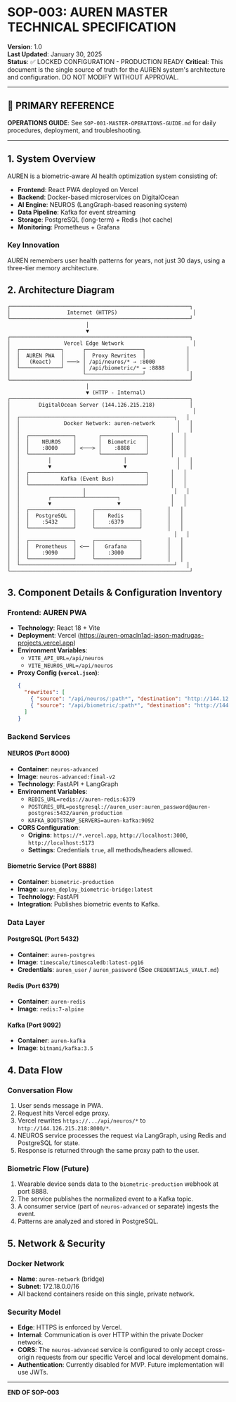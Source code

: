 # SOP-003: AUREN MASTER TECHNICAL SPECIFICATION

**Version**: 1.0  
**Last Updated**: January 30, 2025  
**Status**: ✅ LOCKED CONFIGURATION - PRODUCTION READY
**Critical**: This document is the single source of truth for the AUREN system's architecture and configuration. DO NOT MODIFY WITHOUT APPROVAL.

---

## 🎯 PRIMARY REFERENCE

**OPERATIONS GUIDE**: See `SOP-001-MASTER-OPERATIONS-GUIDE.md` for daily procedures, deployment, and troubleshooting.

---

## 1. System Overview

AUREN is a biometric-aware AI health optimization system consisting of:
- **Frontend**: React PWA deployed on Vercel
- **Backend**: Docker-based microservices on DigitalOcean
- **AI Engine**: NEUROS (LangGraph-based reasoning system)
- **Data Pipeline**: Kafka for event streaming
- **Storage**: PostgreSQL (long-term) + Redis (hot cache)
- **Monitoring**: Prometheus + Grafana

### Key Innovation
AUREN remembers user health patterns for years, not just 30 days, using a three-tier memory architecture.

## 2. Architecture Diagram

```
┌─────────────────────────────────────────────────────────┐
│                  Internet (HTTPS)                        │
└─────────────────────────────────────────────────────────┘
                         │
                         ▼
┌─────────────────────────────────────────────────────────┐
│                 Vercel Edge Network                      │
│  ┌─────────────┐      ┌──────────────────┐             │
│  │  AUREN PWA  │      │  Proxy Rewrites  │             │
│  │   (React)   │ ───> │ /api/neuros/* → :8000          │
│  └─────────────┘      │ /api/biometric/* → :8888       │
│                       └──────────────────┘              │
└─────────────────────────────────────────────────────────┘
                         │
                         ▼ (HTTP - Internal)
┌─────────────────────────────────────────────────────────┐
│         DigitalOcean Server (144.126.215.218)           │
│                                                          │
│  ┌─────────────────────────────────────────────────┐   │
│  │              Docker Network: auren-network       │   │
│  │                                                  │   │
│  │  ┌──────────────┐       ┌──────────────┐       │   │
│  │  │    NEUROS    │       │  Biometric   │       │   │
│  │  │    :8000     │ <───> │    :8888     │       │   │
│  │  └──────────────┘       └──────────────┘       │   │
│  │         │                       │                │   │
│  │         ▼                       ▼                │   │
│  │  ┌─────────────────────────────────────┐       │   │
│  │  │          Kafka (Event Bus)          │       │   │
│  │  └─────────────────────────────────────┘       │   │
│  │                    │                            │   │
│  │         ┌──────────┴──────────┐                │   │
│  │         ▼                     ▼                │   │
│  │  ┌──────────────┐     ┌──────────────┐        │   │
│  │  │  PostgreSQL  │     │    Redis     │        │   │
│  │  │    :5432     │     │    :6379     │        │   │
│  │  └──────────────┘     └──────────────┘        │   │
│  │                                                 │   │
│  │  ┌──────────────┐     ┌──────────────┐        │   │
│  │  │  Prometheus  │ <── │   Grafana    │        │   │
│  │  │    :9090     │     │    :3000     │        │   │
│  │  └──────────────┘     └──────────────┘        │   │
│  └─────────────────────────────────────────────────┘   │
└─────────────────────────────────────────────────────────┘
```

## 3. Component Details & Configuration Inventory

### Frontend: AUREN PWA
- **Technology**: React 18 + Vite
- **Deployment**: Vercel (https://auren-omacln1ad-jason-madrugas-projects.vercel.app)
- **Environment Variables**:
    - `VITE_API_URL=/api/neuros`
    - `VITE_NEUROS_URL=/api/neuros`
- **Proxy Config (`vercel.json`)**:
  ```json
  {
    "rewrites": [
      { "source": "/api/neuros/:path*", "destination": "http://144.126.215.218:8000/:path*" },
      { "source": "/api/biometric/:path*", "destination": "http://144.126.215.218:8888/:path*" }
    ]
  }
  ```

### Backend Services

#### NEUROS (Port 8000)
- **Container**: `neuros-advanced`
- **Image**: `neuros-advanced:final-v2`
- **Technology**: FastAPI + LangGraph
- **Environment Variables**:
    - `REDIS_URL=redis://auren-redis:6379`
    - `POSTGRES_URL=postgresql://auren_user:auren_password@auren-postgres:5432/auren_production`
    - `KAFKA_BOOTSTRAP_SERVERS=auren-kafka:9092`
- **CORS Configuration**:
  - **Origins**: `https://*.vercel.app`, `http://localhost:3000`, `http://localhost:5173`
  - **Settings**: Credentials `true`, all methods/headers allowed.

#### Biometric Service (Port 8888)
- **Container**: `biometric-production`
- **Image**: `auren_deploy_biometric-bridge:latest`
- **Technology**: FastAPI
- **Integration**: Publishes biometric events to Kafka.

### Data Layer

#### PostgreSQL (Port 5432)
- **Container**: `auren-postgres`
- **Image**: `timescale/timescaledb:latest-pg16`
- **Credentials**: `auren_user` / `auren_password` (See `CREDENTIALS_VAULT.md`)

#### Redis (Port 6379)
- **Container**: `auren-redis`
- **Image**: `redis:7-alpine`

#### Kafka (Port 9092)
- **Container**: `auren-kafka`
- **Image**: `bitnami/kafka:3.5`

## 4. Data Flow

### Conversation Flow
1. User sends message in PWA.
2. Request hits Vercel edge proxy.
3. Vercel rewrites `https://.../api/neuros/*` to `http://144.126.215.218:8000/*`.
4. NEUROS service processes the request via LangGraph, using Redis and PostgreSQL for state.
5. Response is returned through the same proxy path to the user.

### Biometric Flow (Future)
1. Wearable device sends data to the `biometric-production` webhook at port 8888.
2. The service publishes the normalized event to a Kafka topic.
3. A consumer service (part of `neuros-advanced` or separate) ingests the event.
4. Patterns are analyzed and stored in PostgreSQL.

## 5. Network & Security

### Docker Network
- **Name**: `auren-network` (bridge)
- **Subnet**: 172.18.0.0/16
- All backend containers reside on this single, private network.

### Security Model
- **Edge**: HTTPS is enforced by Vercel.
- **Internal**: Communication is over HTTP within the private Docker network.
- **CORS**: The `neuros-advanced` service is configured to only accept cross-origin requests from our specific Vercel and local development domains.
- **Authentication**: Currently disabled for MVP. Future implementation will use JWTs.

---

**END OF SOP-003** 